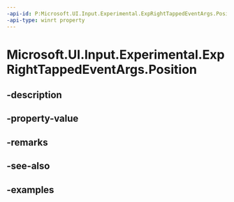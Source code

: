 ```yaml
---
-api-id: P:Microsoft.UI.Input.Experimental.ExpRightTappedEventArgs.Position
-api-type: winrt property
---
```


# Microsoft.UI.Input.Experimental.ExpRightTappedEventArgs.Position

<!--
public Windows.Foundation.Point Position { get; }
-->


## -description

## -property-value

## -remarks

## -see-also

## -examples


